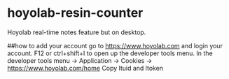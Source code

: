 # hoyolab-resin-counter
Hoyolab real-time notes feature but on desktop.

##how to add your account
go to https://www.hoyolab.com and login your account.
F12 or ctrl+shift+I to open up the developer tools menu.
In the developer tools menu -> Application -> Cookies -> https://www.hoyolab.com/home
Copy ltuid and ltoken

